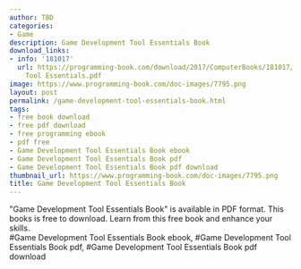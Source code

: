 ```yaml
---
author: TBD
categories:
- Game
description: Game Development Tool Essentials Book
download_links:
- info: '181017'
  url: https://programming-book.com/download/2017/ComputerBooks/181017/Game Development
    Tool Essentials.pdf
image: https://www.programming-book.com/doc-images/7795.png
layout: post
permalink: /game-development-tool-essentials-book.html
tags:
- free book download
- free pdf download
- free programming ebook
- pdf free
- Game Development Tool Essentials Book ebook
- Game Development Tool Essentials Book pdf
- Game Development Tool Essentials Book pdf download
thumbnail_url: https://www.programming-book.com/doc-images/7795.png
title: Game Development Tool Essentials Book
---
```


 
<div class="item-desc text-justify">
  "Game Development Tool Essentials Book" is available in PDF format. This books is free to download. Learn from this free book and enhance your skills.
  <br>
  #Game Development Tool Essentials Book ebook, #Game Development Tool Essentials Book pdf, #Game Development Tool Essentials Book pdf download
</div>
